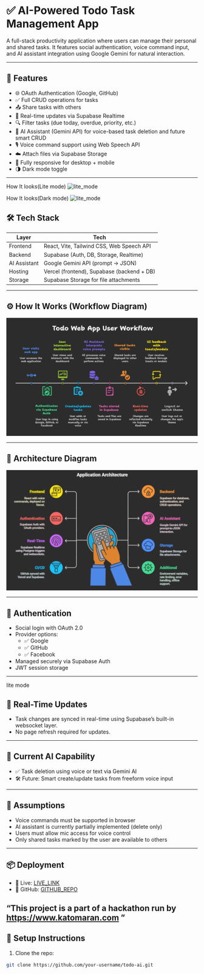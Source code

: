 # ✅ AI-Powered Todo Task Management App

A full-stack productivity application where users can manage their personal and shared tasks. It features social authentication, voice command input, and AI assistant integration using Google Gemini for natural interaction.

---

## 🚀 Features

- 🌐 OAuth Authentication (Google, GitHub)
- ✅ Full CRUD operations for tasks
- 📤 Share tasks with others
- 🔄 Real-time updates via Supabase Realtime
- 🔍 Filter tasks (due today, overdue, priority, etc.)
- 🧠 AI Assistant (Gemini API) for voice-based task deletion and future smart CRUD
- 🎙️ Voice command support using Web Speech API
- ☁️ Attach files via Supabase Storage
- 📱 Fully responsive for desktop + mobile
- 🌗 Dark mode toggle

---

 How It looks(Lite mode)
![lite_mode](lite_mode.png)


 How It looks(Dark mode)
![lite_mode](dark_mode.png)


## 🛠️ Tech Stack

| Layer       | Tech                                         |
|-------------|----------------------------------------------|
| Frontend    | React, Vite, Tailwind CSS, Web Speech API    |
| Backend     | Supabase (Auth, DB, Storage, Realtime)       |
| AI Assistant| Google Gemini API (prompt → JSON)            |
| Hosting     | Vercel (frontend), Supabase (backend + DB)   |
| Storage     | Supabase Storage for file attachments        |

---

## ⚙️ How It Works (Workflow Diagram)

![Workflow](workflow.png) <!-- Replace with actual exported image or link -->

---

## 🧱 Architecture Diagram

![Architecture](Architecture.png) <!-- Replace with actual exported image or link -->

---

## 🔐 Authentication

- Social login with OAuth 2.0
- Provider options:
  - ✅ Google
  - ✅ GitHub
  - ✅ Facebook
- Managed securely via Supabase Auth
- JWT session storage

---

lite mode

## 📡 Real-Time Updates

- Task changes are synced in real-time using Supabase’s built-in websocket layer.
- No page refresh required for updates.

---

## 🎯 Current AI Capability

- ✅ Task deletion using voice or text via Gemini AI
- 🛠️ Future: Smart create/update tasks from freeform voice input

---

## 🧪 Assumptions

- Voice commands must be supported in browser
- AI assistant is currently partially implemented (delete only)
- Users must allow mic access for voice control
- Only shared tasks marked by the user are available to others

---

## 📦 Deployment

- 🔗 Live: [LIVE_LINK](https://task-flow-seven-hazel.vercel.app/)
- 🔗 GitHub: [GITHUB_REPO](https://github.com/DharanidharanKK/TaskFlow)

“This project is a part of a hackathon run by 
https://www.katomaran.com ”
---

## 🏁 Setup Instructions

1. Clone the repo:
```bash
git clone https://github.com/your-username/todo-ai.git

